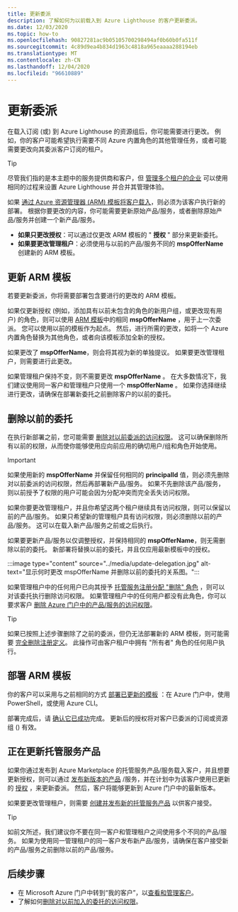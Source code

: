 ```yaml
---
title: 更新委派
description: 了解如何为以前载入到 Azure Lighthouse 的客户更新委派。
ms.date: 12/03/2020
ms.topic: how-to
ms.openlocfilehash: 90827281ac9b05105700298494af0b60b0fa511f
ms.sourcegitcommit: 4c89d9ea4b834d1963c4818a965eaaaa288194eb
ms.translationtype: MT
ms.contentlocale: zh-CN
ms.lasthandoff: 12/04/2020
ms.locfileid: "96610889"
---
```

# <a name="update-a-delegation"></a>更新委派

在载入订阅 (或) 到 Azure Lighthouse 的资源组后，你可能需要进行更改。 例如，你的客户可能希望执行需要不同 Azure 内置角色的其他管理任务，或者可能需要更改向其委派客户订阅的租户。

> [!TIP]
> 尽管我们指的是本主题中的服务提供商和客户，但 [管理多个租户的企业](../concepts/enterprise.md) 可以使用相同的过程来设置 Azure Lighthouse 并合并其管理体验。

如果 [通过 Azure 资源管理器 (ARM) 模板将客户载入](onboard-customer.md)，则必须为该客户执行新的部署。 根据你要更改的内容，你可能需要更新原始产品/服务，或者删除原始产品/服务并创建一个新产品/服务。

- **如果只更改授权**：可以通过仅更改 ARM 模板的 " **授权** " 部分来更新委托。
- **如果要更改管理租户**：必须使用与以前的产品/服务不同的 **mspOfferName** 创建新的 ARM 模板。

## <a name="update-your-arm-template"></a>更新 ARM 模板

若要更新委派，你将需要部署包含要进行的更改的 ARM 模板。

如果仅更新授权 (例如，添加具有以前未包含的角色的新用户组，或更改现有用户) 的角色，则可以使用 [ARM 模板](onboard-customer.md#create-an-azure-resource-manager-template)中的相同 **mspOfferName** ，用于上一次委派。 您可以使用以前的模板作为起点。 然后，进行所需的更改，如将一个 Azure 内置角色替换为其他角色，或者向该模板添加全新的授权。

如果更改了 **mspOfferName**，则会将其视为新的单独提议。 如果要更改管理租户，则需要进行此更改。

如果管理租户保持不变，则不需要更改 **mspOfferName** 。 在大多数情况下，我们建议使用同一客户和管理租户只使用一个 **mspOfferName** 。 如果你选择继续进行更改，请确保在部署新委托之前删除客户的以前的委托。

## <a name="remove-the-previous-delegation"></a>删除以前的委托

在执行新部署之前，您可能需要 [删除对以前委派的访问权限](remove-delegation.md)。 这可以确保删除所有以前的权限，从而使你能够使用应向前应用的确切用户/组和角色开始使用。

> [!IMPORTANT]
> 如果使用新的 **mspOfferName** 并保留任何相同的 **principalId** 值，则必须先删除对以前委派的访问权限，然后再部署新产品/服务。 如果不先删除该产品/服务，则以前授予了权限的用户可能会因为分配冲突而完全丢失访问权限。

如果你要更改管理租户，并且你希望这两个租户继续具有访问权限，则可以保留以前的产品/服务。 如果只希望新的管理租户具有访问权限，则必须删除以前的产品/服务。 这可以在载入新产品/服务之前或之后执行。

如果要更新产品/服务以仅调整授权，并保持相同的 **mspOfferName**，则无需删除以前的委托。 新部署将替换以前的委托，并且仅应用最新模板中的授权。

:::image type="content" source="../media/update-delegation.jpg" alt-text="显示何时更改 mspOfferName 并删除以前的委托的关系图。":::

如果管理租户中的任何用户已向其授予 [托管服务注册分配 "删除" 角色](../../role-based-access-control/built-in-roles.md#managed-services-registration-assignment-delete-role) ，则可以对该委托执行删除访问权限。 如果管理租户中的任何用户都没有此角色，你可以要求客户 [删除 Azure 门户中的产品/服务的访问权限](view-manage-service-providers.md#add-or-remove-service-provider-offers)。

> [!TIP]
> 如果已按照上述步骤删除了之前的委派，但仍无法部署新的 ARM 模板，则可能需要 [完全删除注册定义](/powershell/module/az.managedservices/remove-azmanagedservicesdefinition)。 此操作可由客户租户中拥有 "所有者" 角色的任何用户执行。  

## <a name="deploy-the-arm-template"></a>部署 ARM 模板

你的客户可以采用与之前相同的方式 [部署已更新的模板](onboard-customer.md#deploy-the-azure-resource-manager-templates) ：在 Azure 门户中，使用 PowerShell，或使用 Azure CLI。

部署完成后，请 [确认它已成功](onboard-customer.md#confirm-successful-onboarding)完成。 更新后的授权将对客户已委派的订阅或资源组 () 有效。

## <a name="updating-managed-service-offers"></a>正在更新托管服务产品

如果你通过发布到 Azure Marketplace 的托管服务产品/服务载入客户，并且想要更新授权，则可以通过 [发布新版本的产品](../../marketplace/partner-center-portal/update-existing-offer.md) /服务，并在计划中为该客户使用已更新的 [授权](../../marketplace/partner-center-portal/create-new-managed-service-offer.md#authorization) ，来更新委派。 然后，客户将能够更新到 Azure 门户中的最新版本。

如果要更改管理租户，则需要 [创建并发布新的托管服务产品](../../marketplace/partner-center-portal/create-new-managed-service-offer.md) 以供客户接受。

> [!TIP]
> 如前文所述，我们建议你不要在同一客户和管理租户之间使用多个不同的产品/服务。 如果为使用同一管理租户的同一客户发布新产品/服务，请确保在客户接受新的产品/服务之前删除以前的产品/服务。

## <a name="next-steps"></a>后续步骤

- 在 Microsoft Azure 门户中转到“我的客户”，以[查看和管理客户](view-manage-customers.md)。
- 了解如何[删除对以前加入的委托的访问权限](remove-delegation.md)。
